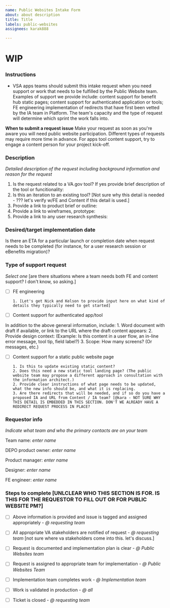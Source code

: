 ```yaml
---
name: Public Websites Intake Form
about: about description
title: Title
labels: public-websites
assignees: karak888

---
```


# WIP

### Instructions
- VSA apps teams should submit this intake request when you need support or work that needs to be fulfilled by the Public Website team. Examples of support we provide include: content support for benefit hub static pages; content support for authenticated application or tools; FE engineering implementation of redirects that have first been vetted by the IA team in Platform. The team's capacity and the type of request will determine which sprint the work falls into.

__When to submit a request issue__
Make your request as soon as you're aware you will need public website participation. Different types of requests may require more time in advance. For apps tool content support, try to engage a content person for your project kick-off.

### Description
*Detailed description of the request including background information and reason for the request*

 1. Is the request related to a VA.gov tool? If yes provide brief description of the tool or funcitionality: 
 3. Is this an iteration to an existing tool?  [Not sure why this detail is needed - ??? let's verify w/FE and Content if this detail is used.] 
 5. Provide a link to product brief or outline: 
 6. Provide a link to wireframes, prototype: 
 7. Provide a link to any user research synthesis: 


### Desired/target implementation date
Is there an ETA for a particular launch or completion date when request needs to be completed (for instance, for a user research session or eBenefits migration)?


### Type of support request
*Select one*  [are there situations where a team needs both FE and content support? I don't know, so asking.] 

- [ ] FE engineering

      1. [Let's get Nick and Kelson to provide input here on what kind of details they typically need to get started]
      
- [ ] Content support for authenticated app/tool

In addition to the above general information, include:
      1. Word document with draft if available, or link to the URL where the draft content appears:
      2. Provide design context: (Example: Is this content in a user flow, an in-line error message, tool tip, field label?)
      3. Scope: How many screens? (Or messages, etc.) 
      
      
- [ ] Content support for a static public website page

      1. Is this to update existing static content? 
      2. Does this need a new static tool landing page? (The public website team may propose a different approach in consultation with the information architect.)
      2. Provide clear instructions of what page needs to be updated, what the new info should be, and what it is replacing.
      3. Are there redirects that will be needed, and if so do you have a proposed IA and URL from Content / IA team? [@kara - NOT SURE WHY THIS DETAIL IS EMBEDDED IN THIS SECTION. DON'T WE ALREADY HAVE A REDIRECT REQUEST PROCESS IN PLACE? 

### Requestor info
*Indicate what team and who the primary contacts are on your team* 

Team name: *enter name*

DEPO product owner: *enter name*

Product manager: *enter name*

Designer: *enter name*

FE engineer: *enter name*


### Steps to complete [UNLCLEAR WHO THIS SECTION IS FOR. IS THIS FOR THE REQUESTOR TO FILL OUT OR FOR PUBLIC WEBSITE PM?]
- [ ] Above information is provided and issue is tagged and assigned appropriately - *@ requesting team*
- [ ] All appropriate VA stakeholders are notified of request - *@ requesting team* [not sure where va stakeholders come into this. let's discuss.] 
- [ ] Request is documented and implementation plan is clear - *@ Public Websites team*
- [ ] Request is assigned to appropriate team for implementation - *@ Public Websites Team*
- [ ] Implementation team completes work - *@ Implementation team*
- [ ] Work is validated in production - *@ all*
- [ ] Ticket is closed - *@ requesting team*

